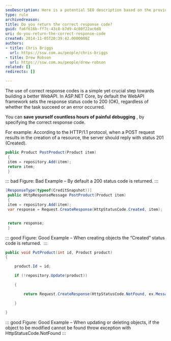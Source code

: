 ```yaml
---
seoDescription: Here is a potential SEO description based on the provided MD content: "Learn how to return correct response codes in ASP.NET Core WebAPI and improve debugging efficiency."
type: rule
archivedreason: 
title: Do you return the correct response code?
guid: fa6f616b-ff7c-43c8-b7d9-4c80f22ac6d8
uri: do-you-return-the-correct-response-code
created: 2014-11-05T20:39:42.0000000Z
authors:
- title: Chris Briggs
  url: https://ssw.com.au/people/chris-briggs
- title: Drew Robson
  url: https://ssw.com.au/people/drew-robson
related: []
redirects: []

---
```


The use of correct response codes is a simple yet crucial step towards building a better WebAPI. In ASP.NET Core, by default the WebAPI framework sets the response status code to 200 (OK), regardless of whether the task succeed or an error occurred.

You can **save yourself countless hours of painful debugging** , by specifying the correct response code.

<!--endintro-->

For example: According to the HTTP/1.1 protocol, when a POST request results in the creation of a resource, the server should reply with status 201 (Created).

```csharp
public Product PostProduct(Product item)
 {
 item = repository.Add(item);
 return item;
 }
```

::: bad
Figure: Bad Example – By default a 200 status code is returned.
:::

```csharp
[ResponseType(typeof(CreditSnapshot))]
 public HttpResponseMessage PostProduct(Product item)
 {
 item = repository.Add(item);
 var response = Request.CreateResponse(HttpStatusCode.Created, item);


 return response;
 }
```

::: good
Figure: Good Example – When creating objects the “Created” status code is returned. 
:::

```csharp
public void PutProduct(int id, Product product)
{

    product.Id = id;

    if (!repository.Update(product))

    {

        return Request.CreateResponse(HttpStatusCode.NotFound, ex.Message);

    }

}
```

::: good
Figure: Good Example – When updating or deleting objects, if the object to be modified cannot be found throw exception with HttpStatusCode.NotFound
:::
